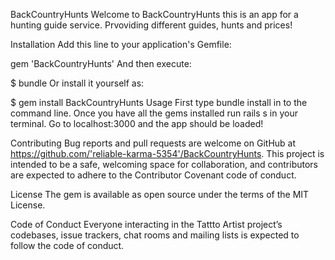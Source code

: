 BackCountryHunts
Welcome to BackCountryHunts this is an app for a hunting guide service. Prvoviding different guides, hunts and 
prices! 

Installation
Add this line to your application's Gemfile:

gem 'BackCountryHunts'
And then execute:

$ bundle
Or install it yourself as:

$ gem install BackCountryHunts
Usage
First type bundle install in to the command line. Once you have all the gems installed run rails s in your terminal. Go to localhost:3000 and the app should be loaded!


Contributing
Bug reports and pull requests are welcome on GitHub at https://github.com/'reliable-karma-5354'/BackCountryHunts. This project is intended to be a safe, welcoming space for collaboration, and contributors are expected to adhere to the Contributor Covenant code of conduct.

License
The gem is available as open source under the terms of the MIT License.

Code of Conduct
Everyone interacting in the Tattto Artist project’s codebases, issue trackers, chat rooms and mailing lists is expected to follow the code of conduct.
